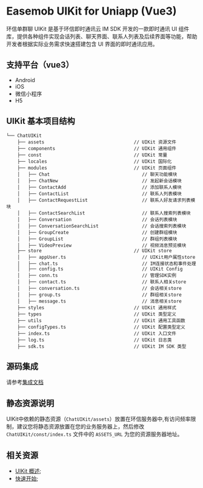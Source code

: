 # Easemob UIKit for Uniapp (Vue3)

<Toc />

环信单群聊 UIKit 是基于环信即时通讯云 IM SDK 开发的一款即时通讯 UI 组件库，提供各种组件实现会话列表、聊天界面、联系人列表及后续界面等功能，帮助开发者根据实际业务需求快速搭建包含 UI 界面的即时通讯应用。

## 支持平台（vue3）

- Android
- iOS
- 微信小程序
- H5

## UIKit 基本项目结构

```
└── ChatUIKit
    ├── assets                                 // UIKit 资源文件
    ├── components                             // UIKit 通用组件
    ├── const                                  // UIKit 常量
    ├── locales                                // UIKit 国际化
    ├── modules                                // UIKit 页面组件
    │   ├── Chat                                  // 聊天功能模块
    │   ├── ChatNew                               // 发起新会话模块
    │   ├── ContactAdd                            // 添加联系人模块
    │   ├── ContactList                           // 联系人列表模块      
    │   ├── ContactRequestList                    // 联系人好友请求列表模块
    │   ├── ContactSearchList                     // 联系人搜索列表模块
    │   ├── Conversation                          // 会话列表模块
    │   ├── ConversationSearchList                // 会话搜索列表模块
    │   ├── GroupCreate                           // 创建群组模块
    │   ├── GroupList                             // 群组列表模块
    │   ├── VideoPreview                          // 视频消息预览模块
    ├── store                                  // UIKit store
    │   ├── appUser.ts                            // UIKit用户属性store
    │   ├── chat.ts                               // IM连接状态和事件处理
    │   ├── config.ts                             // UIKit Config
    │   ├── conn.ts                               // 管理SDK实例
    │   ├── contact.ts                            // 联系人相关store
    │   ├── conversation.ts                       // 会话相关store
    │   ├── group.ts                              // 群组相关store
    │   ├── message.ts                            // 消息相关store
    ├── styles                                 // UIKit 通用样式
    ├── types                                  // UIKit 类型定义
    ├── utils                                  // UIKit 通用工具函数
    ├── configTypes.ts                         // UIKit 配置类型定义
    ├── index.ts                               // UIKit 入口文件
    ├── log.ts                                 // UIKit 日志类
    ├── sdk.ts                                 // UIKit IM SDK 类型
```

## 源码集成

请参考[集成文档](https://doc.easemob.com/uikit/chatuikit/uniapp/chatuikit_integrated.html)

## 静态资源说明

UIKit中依赖的静态资源（`ChatUIKit/assets`）放置在环信服务器中,有访问频率限制，建议您将静态资源放置在您的业务服务器上，然后修改 `ChatUIKit/const/index.ts` 文件中的 `ASSETS_URL` 为您的资源服务器地址。

## 相关资源
- [UIKit 概述](https://doc.easemob.com/uikit/chatuikit/uniapp/chatuikit_overview.html);
- [快速开始](https://doc.easemob.com/uikit/chatuikit/uniapp/chatuikit_quickstart.html);
